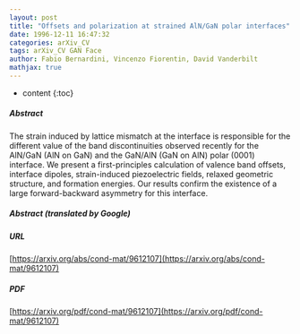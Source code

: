 ```yaml
---
layout: post
title: "Offsets and polarization at strained AlN/GaN polar interfaces"
date: 1996-12-11 16:47:32
categories: arXiv_CV
tags: arXiv_CV GAN Face
author: Fabio Bernardini, Vincenzo Fiorentin, David Vanderbilt
mathjax: true
---
```


* content
{:toc}

##### Abstract
The strain induced by lattice mismatch at the interface is responsible for the different value of the band discontinuities observed recently for the AlN/GaN (AlN on GaN) and the GaN/AlN (GaN on AlN) polar (0001) interface. We present a first-principles calculation of valence band offsets, interface dipoles, strain-induced piezoelectric fields, relaxed geometric structure, and formation energies. Our results confirm the existence of a large forward-backward asymmetry for this interface.

##### Abstract (translated by Google)


##### URL
[https://arxiv.org/abs/cond-mat/9612107](https://arxiv.org/abs/cond-mat/9612107)

##### PDF
[https://arxiv.org/pdf/cond-mat/9612107](https://arxiv.org/pdf/cond-mat/9612107)

